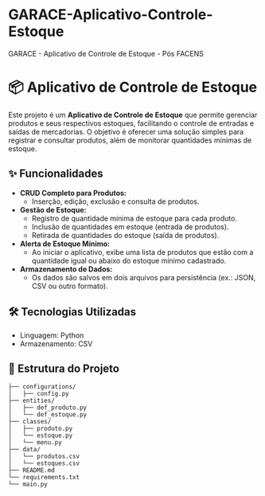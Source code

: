 # GARACE-Aplicativo-Controle-Estoque
GARACE - Aplicativo de Controle de Estoque - Pós FACENS

# 📦 Aplicativo de Controle de Estoque

Este projeto é um **Aplicativo de Controle de Estoque** que permite gerenciar produtos e seus respectivos estoques, facilitando o controle de entradas e saídas de mercadorias. 
O objetivo é oferecer uma solução simples para registrar e consultar produtos, além de monitorar quantidades mínimas de estoque.

## ✨ Funcionalidades

- **CRUD Completo para Produtos:**
  - Inserção, edição, exclusão e consulta de produtos.
- **Gestão de Estoque:**
  - Registro de quantidade mínima de estoque para cada produto.
  - Inclusão de quantidades em estoque (entrada de produtos).
  - Retirada de quantidades do estoque (saída de produtos).
- **Alerta de Estoque Mínimo:**
  - Ao iniciar o aplicativo, exibe uma lista de produtos que estão com a quantidade igual ou abaixo do estoque mínimo cadastrado.
- **Armazenamento de Dados:**
  - Os dados são salvos em dois arquivos para persistência (ex.: JSON, CSV ou outro formato).

## 🛠️ Tecnologias Utilizadas

- Linguagem: Python
- Armazenamento: CSV

## 📂 Estrutura do Projeto

```plaintext
├── configurations/
│   ├── config.py
├── entities/
│   ├── def_produto.py
│   └── def_estoque.py
├── classes/
│   ├── produto.py
│   └── estoque.py
│   └── menu.py
├── data/
│   └── produtos.csv
│   └── estoques.csv
├── README.md
└── requirements.txt
└── main.py